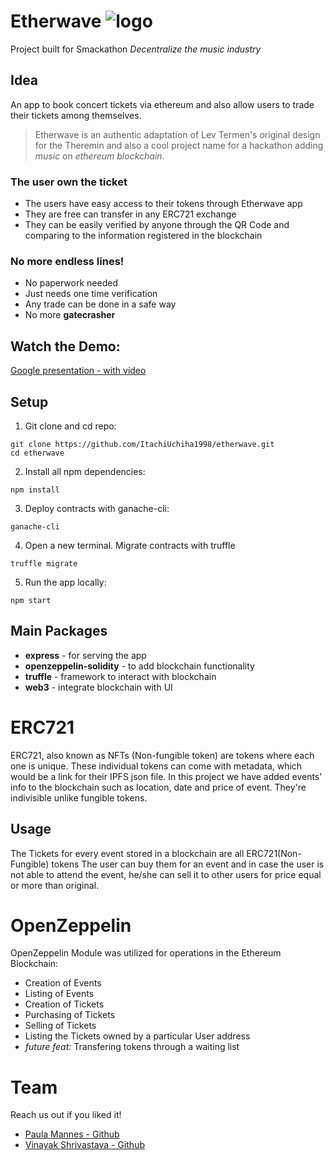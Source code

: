 # Etherwave ![logo](https://lh3.googleusercontent.com/6vBh-jeSCmoxbcL9Ntgc6zkwoE2qieU7dT8DIfMWs4jgQ6TecCujMGdrY8HIZ-gztc1jeovPSQp6YHA2lVSe=w1920-h908)

Project built for Smackathon _Decentralize the music industry_

## Idea

An app to book concert tickets via ethereum and also allow users to trade their tickets among themselves.

>Etherwave is an authentic adaptation of Lev Termen's original design for the Theremin and also a cool project name for a hackathon adding _music_ on _ethereum blockchain_. 

### The user own the ticket

* The users have easy access to their tokens through Etherwave app
* They are free can transfer in any ERC721 exchange
* They can be easily verified by anyone through the QR Code and comparing to the information registered in the blockchain

### No more endless lines!
* No paperwork needed
* Just needs one time verification
* Any trade can be done in a safe way
* No more **gatecrasher**

## Watch the Demo:
[Google presentation - with video](https://docs.google.com/presentation/d/e/2PACX-1vT0gtjLemxmaykeEv3nIXJjBN0PB8wuFJ-AbzqdbuEhUxrJlp4CKo4MT5fJUhSfJUh2QClkOaPnUxBB/pub?start=false&loop=false&delayms=3000#slide=id.g3aebf1166c_0_64</a>)

## Setup
1) Git clone and cd repo:
```
git clone https://github.com/ItachiUchiha1998/etherwave.git
cd etherwave
```
2) Install all npm dependencies:
```
npm install
```
3) Deploy contracts with ganache-cli:
```
ganache-cli
```
4) Open a new terminal. Migrate contracts with truffle
```
truffle migrate
```
5) Run the app locally:
```
npm start
```

## Main Packages
* **express** - for serving the app
* **openzeppelin-solidity** - to add blockchain functionality
* **truffle** - framework to interact with blockchain 
* **web3** - integrate blockchain with UI

# ERC721 

ERC721, also known as NFTs (Non-fungible token) are tokens where each one is unique. These individual tokens can come with metadata, which would be a link for their IPFS json file. In this project we have added events' info to the blockchain such as location, date and price of event. They're indivisible unlike fungible tokens.

## Usage

The Tickets for every event stored in a blockchain are all ERC721(Non-Fungible) tokens
The user can buy them for an event and in case the user is not able to attend the event, he/she can sell it to other users for price equal or more than original.

# OpenZeppelin 
OpenZeppelin Module was utilized for operations in the Ethereum Blockchain:
* Creation of Events
* Listing of Events
* Creation of Tickets
* Purchasing of Tickets
* Selling of Tickets
* Listing the Tickets owned by a particular User address
* _future feat:_ Transfering tokens through a waiting list

# Team

Reach us out if you liked it!
* [Paula Mannes - Github](https://github.com/paulamannes)
* [Vinayak Shrivastava - Github](https://github.com/ItachiUchiha1998)
